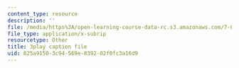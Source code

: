 ```yaml
---
content_type: resource
description: ''
file: /media/https%3A/open-learning-course-data-rc.s3.amazonaws.com/7-014-introductory-biology-spring-2005/825a91503c94569e839202f0fc3a16d9_mJhgkUWLtX8.vtt
file_type: application/x-subrip
resourcetype: Other
title: 3play caption file
uid: 825a9150-3c94-569e-8392-02f0fc3a16d9
---
```

